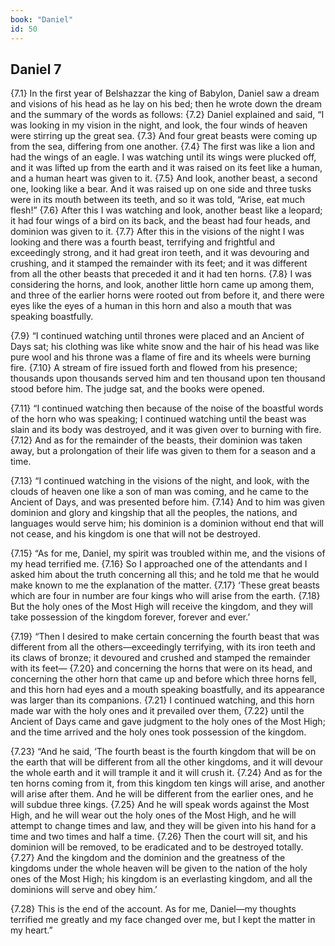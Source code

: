 ```yaml
---
book: "Daniel"
id: 50
---
```


## Daniel 7

{7.1} In the first year of Belshazzar the king of Babylon, Daniel saw a dream and visions of his head as he lay on his bed; then he wrote down the dream and the summary of the words as follows: {7.2} Daniel explained and said, “I was looking in my vision in the night, and look, the four winds of heaven were stirring up the great sea. {7.3} And four great beasts were coming up from the sea, differing from one another. {7.4} The first was like a lion and had the wings of an eagle. I was watching until its wings were plucked off, and it was lifted up from the earth and it was raised on its feet like a human, and a human heart was given to it. {7.5} And look, another beast, a second one, looking like a bear. And it was raised up on one side and three tusks were in its mouth between its teeth, and so it was told, “Arise, eat much flesh!” {7.6} After this I was watching and look, another beast like a leopard; it had four wings of a bird on its back, and the beast had four heads, and dominion was given to it. {7.7} After this in the visions of the night I was looking and there was a fourth beast, terrifying and frightful and exceedingly strong, and it had great iron teeth, and it was devouring and crushing, and it stamped the remainder with its feet; and it was different from all the other beasts that preceded it and it had ten horns. {7.8} I was considering the horns, and look, another little horn came up among them, and three of the earlier horns were rooted out from before it, and there were eyes like the eyes of a human in this horn and also a mouth that was speaking boastfully.

{7.9} “I continued watching until thrones were placed and an Ancient of Days sat; his clothing was like white snow and the hair of his head was like pure wool and his throne was a flame of fire and its wheels were burning fire. {7.10} A stream of fire issued forth and flowed from his presence; thousands upon thousands served him and ten thousand upon ten thousand stood before him. The judge sat, and the books were opened.

{7.11} “I continued watching then because of the noise of the boastful words of the horn who was speaking; I continued watching until the beast was slain and its body was destroyed, and it was given over to burning with fire. {7.12} And as for the remainder of the beasts, their dominion was taken away, but a prolongation of their life was given to them for a season and a time.

{7.13} “I continued watching in the visions of the night, and look, with the clouds of heaven one like a son of man was coming, and he came to the Ancient of Days, and was presented before him. {7.14} And to him was given dominion and glory and kingship that all the peoples, the nations, and languages would serve him; his dominion is a dominion without end that will not cease, and his kingdom is one that will not be destroyed.

{7.15} “As for me, Daniel, my spirit was troubled within me, and the visions of my head terrified me. {7.16} So I approached one of the attendants and I asked him about the truth concerning all this; and he told me that he would make known to me the explanation of the matter. {7.17} ‘These great beasts which are four in number are four kings who will arise from the earth. {7.18} But the holy ones of the Most High will receive the kingdom, and they will take possession of the kingdom forever, forever and ever.’

{7.19} “Then I desired to make certain concerning the fourth beast that was different from all the others—exceedingly terrifying, with its iron teeth and its claws of bronze; it devoured and crushed and stamped the remainder with its feet— {7.20} and concerning the horns that were on its head, and concerning the other horn that came up and before which three horns fell, and this horn had eyes and a mouth speaking boastfully, and its appearance was larger than its companions. {7.21} I continued watching, and this horn made war with the holy ones and it prevailed over them, {7.22} until the Ancient of Days came and gave judgment to the holy ones of the Most High; and the time arrived and the holy ones took possession of the kingdom.

{7.23} “And he said, ‘The fourth beast is the fourth kingdom that will be on the earth that will be different from all the other kingdoms, and it will devour the whole earth and it will trample it and it will crush it. {7.24} And as for the ten horns coming from it, from this kingdom ten kings will arise, and another will arise after them. And he will be different from the earlier ones, and he will subdue three kings. {7.25} And he will speak words against the Most High, and he will wear out the holy ones of the Most High, and he will attempt to change times and law, and they will be given into his hand for a time and two times and half a time. {7.26} Then the court will sit, and his dominion will be removed, to be eradicated and to be destroyed totally. {7.27} And the kingdom and the dominion and the greatness of the kingdoms under the whole heaven will be given to the nation of the holy ones of the Most High; his kingdom is an everlasting kingdom, and all the dominions will serve and obey him.’

{7.28} This is the end of the account. As for me, Daniel—my thoughts terrified me greatly and my face changed over me, but I kept the matter in my heart.”